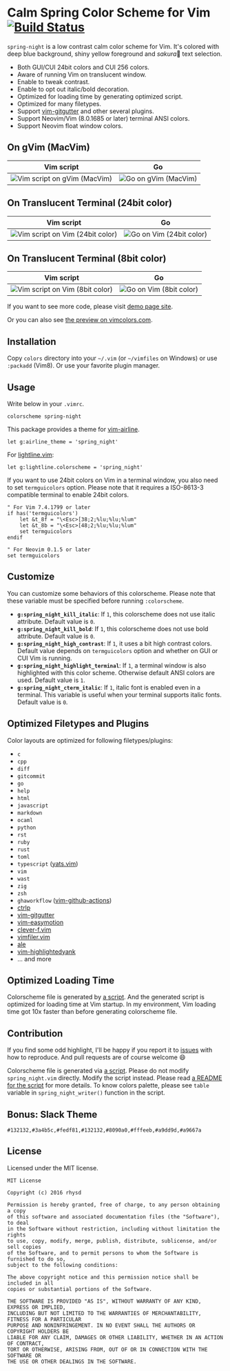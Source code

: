 Calm Spring Color Scheme for Vim [![Build Status][]][Travis CI]
===============================================================

`spring-night` is a low contrast calm color scheme for Vim. It's colored with deep blue background,
shiny yellow foreground and *sakura*:cherry_blossom: text selection.

- Both GUI/CUI 24bit colors and CUI 256 colors.
- Aware of running Vim on translucent window.
- Enable to tweak contrast.
- Enable to opt out italic/bold decoration.
- Optimized for loading time by generating optimized script.
- Optimized for many filetypes.
- Support [vim-gitgutter][] and other several plugins.
- Support Neovim/Vim (8.0.1685 or later) terminal ANSI colors.
- Support Neovim float window colors.


## On gVim (MacVim)

| Vim script                       | Go                       |
|----------------------------------|--------------------------|
| ![Vim script on gVim (MacVim)][] | ![Go on gVim (MacVim)][] |


## On Translucent Terminal (24bit color)

| Vim script                           | Go                           |
|--------------------------------------|------------------------------|
| ![Vim script on Vim (24bit color)][] | ![Go on Vim (24bit color)][] |


## On Translucent Terminal (8bit color)

| Vim script                          | Go                          |
|-------------------------------------|-----------------------------|
| ![Vim script on Vim (8bit color)][] | ![Go on Vim (8bit color)][] |

If you want to see more code, please visit [demo page site][].

Or you can also see [the preview on vimcolors.com](https://vimcolors.com/626/spring-night/dark).


## Installation

Copy `colors` directory into your `~/.vim` (or `~/vimfiles` on Windows) or use `:packadd` (Vim8).
Or use your favorite plugin manager.


## Usage

Write below in your `.vimrc`.

```vim
colorscheme spring-night
```

This package provides a theme for [vim-airline][].

```vim
let g:airline_theme = 'spring_night'
```

For [lightline.vim](https://github.com/itchyny/lightline.vim):

```vim
let g:lightline.colorscheme = 'spring_night'
```

If you want to use 24bit colors on Vim in a terminal window, you also need to set `termguicolors`
option. Please note that it requires a ISO-8613-3 compatible terminal to enable 24bit colors.

```vim
" For Vim 7.4.1799 or later
if has('termguicolors')
    let &t_8f = "\<Esc>[38;2;%lu;%lu;%lum"
    let &t_8b = "\<Esc>[48;2;%lu;%lu;%lum"
    set termguicolors
endif

" For Neovim 0.1.5 or later
set termguicolors
```


## Customize

You can customize some behaviors of this colorscheme. Please note that these variable must be
specified before running `:colorscheme`.

- **`g:spring_night_kill_italic`**: If `1`, this colorscheme does not use italic attribute. Default value is `0`.
- **`g:spring_night_kill_bold`**: If `1`, this colorscheme does not use bold attribute. Default value is `0`.
- **`g:spring_night_high_contrast`**: If `1`, it uses a bit high contrast colors. Default value depends on
  `termguicolors` option and whether on GUI or CUI Vim is running.
- **`g:spring_night_highlight_terminal`**: If `1`, a terminal window is also highlighted with this color
  scheme. Otherwise default ANSI colors are used. Default value is `1`.
- **`g:spring_night_cterm_italic`**: If `1`, italic font is enabled even in a terminal. This variable is
  useful when your terminal supports italic fonts. Default value is `0`.


## Optimized Filetypes and Plugins

Color layouts are optimized for following filetypes/plugins:

- `c`
- `cpp`
- `diff`
- `gitcommit`
- `go`
- `help`
- `html`
- `javascript`
- `markdown`
- `ocaml`
- `python`
- `rst`
- `ruby`
- `rust`
- `toml`
- `typescript` ([yats.vim][])
- `vim`
- `wast`
- `zig`
- `zsh`
- `ghaworkflow` ([vim-github-actions][])
- [ctrlp][]
- [vim-gitgutter][]
- [vim-easymotion][]
- [clever-f.vim][]
- [vimfiler.vim][]
- [ale][]
- [vim-highlightedyank][]
- ... and more


## Optimized Loading Time

Colorscheme file is generated by [a script](gen/src/main.rs). And the generated script is optimized
for loading time at Vim startup. In my environment, Vim loading time got 10x faster than before
generating colorscheme file.


## Contribution

If you find some odd highlight, I'll be happy if you report it to
[issues](https://github.com/rhysd/vim-color-spring-night/issues/new) with how to reproduce.
And pull requests are of course welcome :smile:

Colorscheme file is generated via [a script](gen/src/main.rs). Please do not modify
`spring_night.vim` directly. Modify the script instead. Please read [a README for the script](gen/README.md)
for more details.
To know colors palette, please see `table` variable in `spring_night_writer()` function in the script.


## Bonus: Slack Theme

```
#132132,#3a4b5c,#fedf81,#132132,#8090a0,#fffeeb,#a9dd9d,#a9667a
```


## License

Licensed under the MIT license.

```
MIT License

Copyright (c) 2016 rhysd

Permission is hereby granted, free of charge, to any person obtaining a copy
of this software and associated documentation files (the "Software"), to deal
in the Software without restriction, including without limitation the rights
to use, copy, modify, merge, publish, distribute, sublicense, and/or sell copies
of the Software, and to permit persons to whom the Software is furnished to do so,
subject to the following conditions:

The above copyright notice and this permission notice shall be included in all
copies or substantial portions of the Software.

THE SOFTWARE IS PROVIDED "AS IS", WITHOUT WARRANTY OF ANY KIND, EXPRESS OR IMPLIED,
INCLUDING BUT NOT LIMITED TO THE WARRANTIES OF MERCHANTABILITY, FITNESS FOR A PARTICULAR
PURPOSE AND NONINFRINGEMENT. IN NO EVENT SHALL THE AUTHORS OR COPYRIGHT HOLDERS BE
LIABLE FOR ANY CLAIM, DAMAGES OR OTHER LIABILITY, WHETHER IN AN ACTION OF CONTRACT,
TORT OR OTHERWISE, ARISING FROM, OUT OF OR IN CONNECTION WITH THE SOFTWARE OR
THE USE OR OTHER DEALINGS IN THE SOFTWARE.
```

[demo page site]: https://rhysd.github.io/vim-color-spring-night
[vim-airline]: https://github.com/vim-airline/vim-airline
[vim-gitgutter]: https://github.com/airblade/vim-gitgutter
[ctrlp]: https://github.com/ctrlpvim/ctrlp.vim
[vim-easymotion]: https://github.com/easymotion/vim-easymotion
[Vim script on gVim (MacVim)]: https://github.com/rhysd/ss/blob/master/vim-color-spring-night/gui-vim.jpg?raw=true
[Go on gVim (MacVim)]: https://github.com/rhysd/ss/blob/master/vim-color-spring-night/gui-go.jpg?raw=true
[Vim script on Vim (24bit color)]: https://github.com/rhysd/ss/blob/master/vim-color-spring-night/terminal-64bit-vim.jpg?raw=true
[Go on Vim (24bit color)]: https://github.com/rhysd/ss/blob/master/vim-color-spring-night/terminal-64bit-go.jpg?raw=true
[Vim script on Vim (8bit color)]: https://github.com/rhysd/ss/blob/master/vim-color-spring-night/terminal-8bit-vim.jpg?raw=true
[Go on Vim (8bit color)]: https://github.com/rhysd/ss/blob/master/vim-color-spring-night/terminal-8bit-go.jpg?raw=true
[Build Status]: https://travis-ci.org/rhysd/vim-color-spring-night.svg?branch=travis
[Travis CI]: https://travis-ci.org/rhysd/vim-color-spring-night
[clever-f.vim]: https://github.com/rhysd/clever-f.vim
[vimfiler.vim]: https://github.com/Shougo/vimfiler.vim
[ale]: https://github.com/w0rp/ale
[vim-highlightedyank]: https://github.com/machakann/vim-highlightedyank
[vim-github-actions]: https://github.com/rhysd/vim-github-actions
[yats.vim]: https://github.com/HerringtonDarkholme/yats.vim
